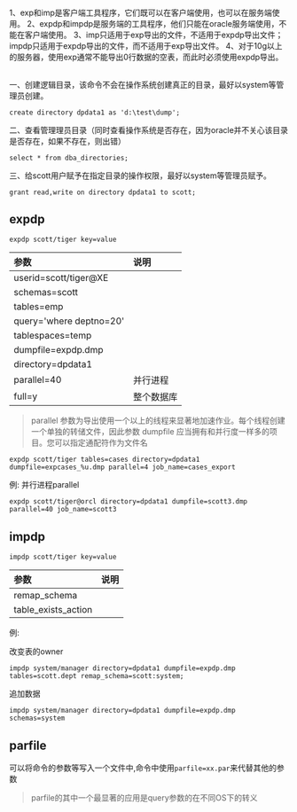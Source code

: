 #

1、exp和imp是客户端工具程序，它们既可以在客户端使用，也可以在服务端使用。
2、expdp和impdp是服务端的工具程序，他们只能在oracle服务端使用，不能在客户端使用。
3、imp只适用于exp导出的文件，不适用于expdp导出文件；impdp只适用于expdp导出的文件，而不适用于exp导出文件。
4、对于10g以上的服务器，使用exp通常不能导出0行数据的空表，而此时必须使用expdp导出。

## 

一、创建逻辑目录，该命令不会在操作系统创建真正的目录，最好以system等管理员创建。
```
create directory dpdata1 as 'd:\test\dump';
```
二、查看管理理员目录（同时查看操作系统是否存在，因为oracle并不关心该目录是否存在，如果不存在，则出错）
```
select * from dba_directories;
```
三、给scott用户赋予在指定目录的操作权限，最好以system等管理员赋予。
```
grant read,write on directory dpdata1 to scott;
```
## expdp
```
expdp scott/tiger key=value
```

|参数|说明|
|:--|:--|
|userid=scott/tiger@XE||
|schemas=scott||
|tables=emp||
|query='where deptno=20'||
|tablespaces=temp||
|dumpfile=expdp.dmp||
|directory=dpdata1||
|parallel=40|并行进程|
|full=y|整个数据库|


> parallel 参数为导出使用一个以上的线程来显著地加速作业。每个线程创建一个单独的转储文件，因此参数 dumpfile 应当拥有和并行度一样多的项目。您可以指定通配符作为文件名
```
expdp scott/tiger tables=cases directory=dpdata1 dumpfile=expcases_%u.dmp parallel=4 job_name=cases_export
```

例:
并行进程parallel
```
expdp scott/tiger@orcl directory=dpdata1 dumpfile=scott3.dmp parallel=40 job_name=scott3
```

## impdp
```
impdp scott/tiger key=value
```

|参数|说明|
|:--|:--|
|remap_schema||
|table_exists_action||
例:

改变表的owner
```
impdp system/manager directory=dpdata1 dumpfile=expdp.dmp tables=scott.dept remap_schema=scott:system;
```

追加数据
```
impdp system/manager directory=dpdata1 dumpfile=expdp.dmp schemas=system 
```

## parfile

可以将命令的参数等写入一个文件中,命令中使用`parfile=xx.par`来代替其他的参数

> parfile的其中一个最显著的应用是query参数的在不同OS下的转义